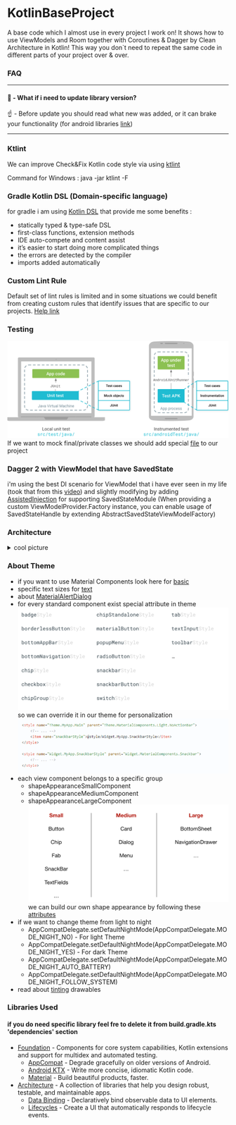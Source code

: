 # KotlinBaseProject

A base code which I almost use in every project I work on!
It shows how to use ViewModels and Room together with Coroutines & Dagger by Clean Architecture in Kotlin!
This way you don`t need to repeat the same code in different parts of your project over & over.

    
### FAQ
---
#### 🤔 - What if i need to update library version?

☝️ - Before update you should read what new was added, or it can brake your functionality (for android libraries [link](https://developer.android.com/jetpack/androidx/versions/all-channel)) 

---

### Ktlint
We can improve Check&Fix Kotlin code style via using [ktlint](https://ktlint.github.io/)

Command for Windows : java -jar ktlint -F

### Gradle Kotlin DSL (Domain-specific language)
for gradle i am using [Kotlin DSL](https://docs.gradle.org/current/userguide/kotlin_dsl.html) that provide me some benefits :
* statically typed & type-safe DSL
* first-class functions, extension methods
* IDE auto-compete and content assist
* it’s easier to start doing more complicated things
* the errors are detected by the compiler
* imports added automatically

### Custom Lint Rule
Default set of lint rules is limited and in some situations we could benefit from creating custom rules that identify issues that are specific to our projects. [Help link](https://www.youtube.com/watch?v=jCmJWOkjbM0)

### Testing
![Testing](test_pyramid.png)
If we want to mock final/private classes we should add special [file](https://github.com/mockito/mockito/wiki/What's-new-in-Mockito-2#mock-the-unmockable-opt-in-mocking-of-final-classesmethods) to our project 

### Dagger 2 with ViewModel that have SavedState

i'm using the best DI scenario for ViewModel that i have ever seen in my life (took that from this [video](https://youtu.be/9fn5s8_CYJI?list=LLMBNl1baSJfDak1Lo2VVVZQ))
 and slightly modifying by adding [AssistedInjection](https://github.com/square/AssistedInject) 
 for supporting SavedStateModule (When providing a custom ViewModelProvider.Factory instance, 
 you can enable usage of SavedStateHandle by extending AbstractSavedStateViewModelFactory)

### Architecture
<details><summary>cool picture</summary>
<p>

![arch](architecture.png)

</p>
</details>


### About Theme

* if you want to use Material Components look here for [basic](https://github.com/material-components/material-components-android/blob/master/docs/getting-started.md#4-change-your-app-theme-to-inherit-from-a-material-components-theme)
* specific text sizes for [text](https://material.io/develop/android/theming/typography/)
* about [MaterialAlertDialog](https://github.com/material-components/material-components-android/blob/master/docs/components/Dialog.md)
* for every standard component exist special attribute in theme
![componentsStyle](component_styles.png)
so we can override it in our theme for personalization
![code](component_style_in_action.png)
* each view component belongs to a specific group 
    * shapeAppearanceSmallComponent
    * shapeAppearanceMediumComponent
    * shapeAppearanceLargeComponent
![shape group](shape_appearance_component.png)
we can build our own shape appearance by following these [attributes](https://material.io/develop/android/theming/shape/)
* if we want to change theme from light to night 
    * AppCompatDelegate.setDefaultNightMode(AppCompatDelegate.MODE_NIGHT_NO) - For light Theme
    * AppCompatDelegate.setDefaultNightMode(AppCompatDelegate.MODE_NIGHT_YES) - For dark Theme
    * AppCompatDelegate.setDefaultNightMode(AppCompatDelegate.MODE_NIGHT_AUTO_BATTERY)
    * AppCompatDelegate.setDefaultNightMode(AppCompatDelegate.MODE_NIGHT_FOLLOW_SYSTEM) 
* read about [tinting](https://github.com/android/graphics-samples) drawables



### Libraries Used
#### if you do need specific library feel fre to delete it from build.gradle.kts 'dependencies' section
* [Foundation](https://developer.android.com/jetpack/components) - Components for core system capabilities, Kotlin extensions and support for multidex and automated testing.
    * [AppCompat](https://developer.android.com/topic/libraries/support-library/packages#v7-appcompat) - Degrade gracefully on older versions of Android.
    * [Android KTX](https://developer.android.com/kotlin/ktx/extensions-list) - Write more concise, idiomatic Kotlin code.
    * [Material](https://material.io/components/) - Build beautiful products, faster.
* [Architecture](https://developer.android.com/jetpack/arch/) - A collection of libraries that help you design robust, testable, and maintainable apps. 
    * [Data Binding](https://developer.android.com/topic/libraries/data-binding/) - Declaratively bind observable data to UI elements.
    * [Lifecycles](https://developer.android.com/topic/libraries/architecture/lifecycle) - Create a UI that automatically responds to lifecycle events.

